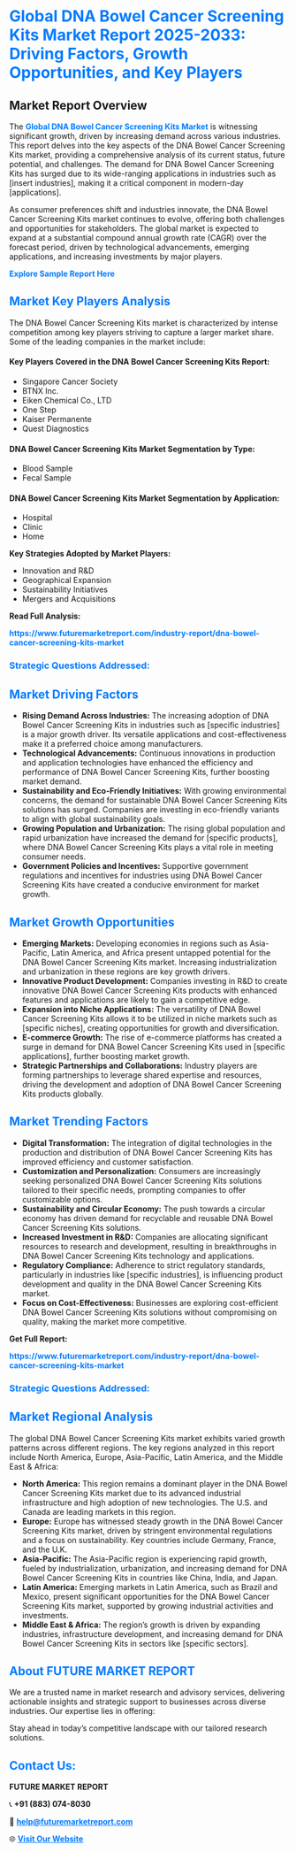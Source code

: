<h1 style="color: #007BFF;">Global DNA Bowel Cancer Screening Kits Market Report 2025-2033: Driving Factors, Growth Opportunities, and Key Players</h1>

<section id="overview">
<h2>Market Report Overview</h2>
<p>The <a href="https://www.futuremarketreport.com/industry-report/dna-bowel-cancer-screening-kits-market" style="color: #007BFF; text-decoration: none;"><strong>Global DNA Bowel Cancer Screening Kits Market</strong></a> is witnessing significant growth, driven by increasing demand across various industries. This report delves into the key aspects of the DNA Bowel Cancer Screening Kits market, providing a comprehensive analysis of its current status, future potential, and challenges. The demand for DNA Bowel Cancer Screening Kits has surged due to its wide-ranging applications in industries such as [insert industries], making it a critical component in modern-day [applications].</p>
<p>As consumer preferences shift and industries innovate, the DNA Bowel Cancer Screening Kits market continues to evolve, offering both challenges and opportunities for stakeholders. The global market is expected to expand at a substantial compound annual growth rate (CAGR) over the forecast period, driven by technological advancements, emerging applications, and increasing investments by major players.</p>
</section>

<section id="overview">
<p><a href="https://www.futuremarketreport.com/request-sample/reportId=53354" style="color: #007BFF; text-decoration: none;"><strong>Explore Sample Report Here</strong></a></p>
</section>

<section id="key-players">
<h2 style="color: #007BFF;">Market Key Players Analysis</h2>
<p>The DNA Bowel Cancer Screening Kits market is characterized by intense competition among key players striving to capture a larger market share. Some of the leading companies in the market include:</p>
<h4>Key Players Covered in the DNA Bowel Cancer Screening Kits Report:</h4>
<ul><li>Singapore Cancer Society</li><li>BTNX Inc.</li><li>Eiken Chemical Co., LTD</li><li>One Step</li><li>Kaiser Permanente</li><li>Quest Diagnostics</li></ul>
<h4>DNA Bowel Cancer Screening Kits Market Segmentation by Type:</h4>
<ul><li>Blood Sample</li><li>Fecal Sample</li></ul>

<h4>DNA Bowel Cancer Screening Kits Market Segmentation by Application:</h4>
<ul><li>Hospital</li><li>Clinic</li><li>Home</li></ul>
<p><strong>Key Strategies Adopted by Market Players:</strong></p>
<ul>
<li>Innovation and R&D</li>
<li>Geographical Expansion</li>
<li>Sustainability Initiatives</li>
<li>Mergers and Acquisitions</li>
</ul>
</section>

<section>
<p><strong>Read Full Analysis: </strong></p><a href="https://www.futuremarketreport.com/industry-report/dna-bowel-cancer-screening-kits-market" style="color: #007BFF; text-decoration: none;"><strong>https://www.futuremarketreport.com/industry-report/dna-bowel-cancer-screening-kits-market</strong></a>
<h3 style="color: #007BFF;">Strategic Questions Addressed:</h3>
</section>

<section id="driving-factors">
<h2 style="color: #007BFF;">Market Driving Factors</h2>
<ul>
<li><strong>Rising Demand Across Industries:</strong> The increasing adoption of DNA Bowel Cancer Screening Kits in industries such as [specific industries] is a major growth driver. Its versatile applications and cost-effectiveness make it a preferred choice among manufacturers.</li>
<li><strong>Technological Advancements:</strong> Continuous innovations in production and application technologies have enhanced the efficiency and performance of DNA Bowel Cancer Screening Kits, further boosting market demand.</li>
<li><strong>Sustainability and Eco-Friendly Initiatives:</strong> With growing environmental concerns, the demand for sustainable DNA Bowel Cancer Screening Kits solutions has surged. Companies are investing in eco-friendly variants to align with global sustainability goals.</li>
<li><strong>Growing Population and Urbanization:</strong> The rising global population and rapid urbanization have increased the demand for [specific products], where DNA Bowel Cancer Screening Kits plays a vital role in meeting consumer needs.</li>
<li><strong>Government Policies and Incentives:</strong> Supportive government regulations and incentives for industries using DNA Bowel Cancer Screening Kits have created a conducive environment for market growth.</li>
</ul>
</section>

<section id="growth-opportunities">
<h2 style="color: #007BFF;">Market Growth Opportunities</h2>
<ul>
<li><strong>Emerging Markets:</strong> Developing economies in regions such as Asia-Pacific, Latin America, and Africa present untapped potential for the DNA Bowel Cancer Screening Kits market. Increasing industrialization and urbanization in these regions are key growth drivers.</li>
<li><strong>Innovative Product Development:</strong> Companies investing in R&D to create innovative DNA Bowel Cancer Screening Kits products with enhanced features and applications are likely to gain a competitive edge.</li>
<li><strong>Expansion into Niche Applications:</strong> The versatility of DNA Bowel Cancer Screening Kits allows it to be utilized in niche markets such as [specific niches], creating opportunities for growth and diversification.</li>
<li><strong>E-commerce Growth:</strong> The rise of e-commerce platforms has created a surge in demand for DNA Bowel Cancer Screening Kits used in [specific applications], further boosting market growth.</li>
<li><strong>Strategic Partnerships and Collaborations:</strong> Industry players are forming partnerships to leverage shared expertise and resources, driving the development and adoption of DNA Bowel Cancer Screening Kits products globally.</li>
</ul>
</section>

<section id="trending-factors">
<h2 style="color: #007BFF;">Market Trending Factors</h2>
<ul>
<li><strong>Digital Transformation:</strong> The integration of digital technologies in the production and distribution of DNA Bowel Cancer Screening Kits has improved efficiency and customer satisfaction.</li>
<li><strong>Customization and Personalization:</strong> Consumers are increasingly seeking personalized DNA Bowel Cancer Screening Kits solutions tailored to their specific needs, prompting companies to offer customizable options.</li>
<li><strong>Sustainability and Circular Economy:</strong> The push towards a circular economy has driven demand for recyclable and reusable DNA Bowel Cancer Screening Kits solutions.</li>
<li><strong>Increased Investment in R&D:</strong> Companies are allocating significant resources to research and development, resulting in breakthroughs in DNA Bowel Cancer Screening Kits technology and applications.</li>
<li><strong>Regulatory Compliance:</strong> Adherence to strict regulatory standards, particularly in industries like [specific industries], is influencing product development and quality in the DNA Bowel Cancer Screening Kits market.</li>
<li><strong>Focus on Cost-Effectiveness:</strong> Businesses are exploring cost-efficient DNA Bowel Cancer Screening Kits solutions without compromising on quality, making the market more competitive.</li>
</ul>
</section>

<section>
<p><strong>Get Full Report: </strong></p><a href="https://www.futuremarketreport.com/industry-report/dna-bowel-cancer-screening-kits-market" style="color: #007BFF; text-decoration: none;"><strong>https://www.futuremarketreport.com/industry-report/dna-bowel-cancer-screening-kits-market</strong></a>
<h3 style="color: #007BFF;">Strategic Questions Addressed:</h3>
</section>


<section id="regional-analysis">
<h2 style="color: #007BFF;">Market Regional Analysis</h2>
<p>The global DNA Bowel Cancer Screening Kits market exhibits varied growth patterns across different regions. The key regions analyzed in this report include North America, Europe, Asia-Pacific, Latin America, and the Middle East & Africa:</p>
<ul>
<li><strong>North America:</strong> This region remains a dominant player in the DNA Bowel Cancer Screening Kits market due to its advanced industrial infrastructure and high adoption of new technologies. The U.S. and Canada are leading markets in this region.</li>
<li><strong>Europe:</strong> Europe has witnessed steady growth in the DNA Bowel Cancer Screening Kits market, driven by stringent environmental regulations and a focus on sustainability. Key countries include Germany, France, and the U.K.</li>
<li><strong>Asia-Pacific:</strong> The Asia-Pacific region is experiencing rapid growth, fueled by industrialization, urbanization, and increasing demand for DNA Bowel Cancer Screening Kits in countries like China, India, and Japan.</li>
<li><strong>Latin America:</strong> Emerging markets in Latin America, such as Brazil and Mexico, present significant opportunities for the DNA Bowel Cancer Screening Kits market, supported by growing industrial activities and investments.</li>
<li><strong>Middle East & Africa:</strong> The region’s growth is driven by expanding industries, infrastructure development, and increasing demand for DNA Bowel Cancer Screening Kits in sectors like [specific sectors].</li>
</ul>
</section>

<footer>
<h2 style="color: #007BFF;">About FUTURE MARKET REPORT</h2>
<p>We are a trusted name in market research and advisory services, delivering actionable insights and strategic support to businesses across diverse industries. Our expertise lies in offering:</p>

<p>Stay ahead in today’s competitive landscape with our tailored research solutions.</p>

<h2 style="color: #007BFF;">Contact Us:</h2>
<p><strong>FUTURE MARKET REPORT</strong></p>
<p>📞 <strong>+91 (883) 074-8030</strong></p>
<p>📧 <strong><a href="mailto:help@futuremarketreport.com" style="color: #007BFF;">help@futuremarketreport.com</a></strong></p>
<p>🌐 <strong><a href="https://www.futuremarketreport.com/" style="color: #007BFF;">Visit Our Website</a></strong></p>
</footer>